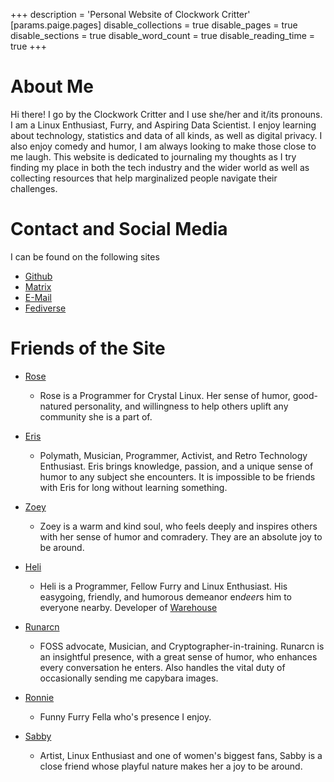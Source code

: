 +++
description = 'Personal Website of Clockwork Critter'
[params.paige.pages]
disable_collections = true
disable_pages = true
disable_sections = true
disable_word_count = true
disable_reading_time = true
+++
# About Me
Hi there! I go by the Clockwork Critter and I use she/her and it/its pronouns. I am a Linux Enthusiast, Furry, and Aspiring Data Scientist. I enjoy learning about technology, statistics and data of all kinds, as well as digital privacy. I also enjoy comedy and humor, I am always looking to make those close to me laugh. This website is dedicated to journaling my thoughts as I try finding my place in both the tech industry and the wider world as well as collecting resources that help marginalized people navigate their challenges.

# Contact and Social Media
I can be found on the following sites
* [Github](https://github.com/Clockwork-Critter)
* [Matrix](https://matrix.to/#/@clockwork_critter:matrix.org)
* [E-Mail](mailto:clockwork-critter.cassette539@silomails.com)
* [Fediverse](https://chitter.xyz/@ClockworkCritter)

# Friends of the Site
*   [Rose](https://pinkro.se/)

    * Rose is a Programmer for Crystal Linux. Her sense of humor, good-natured personality, and willingness to help others uplift any community she is a part of.

*   [Eris](https://florality.ca/)

    * Polymath, Musician, Programmer, Activist, and Retro Technology Enthusiast. Eris brings knowledge, passion, and a unique sense of humor to any subject she encounters. It is impossible to be friends with Eris for long without learning something.

*   [Zoey](https://zoey.blahaj.land)
    
    * Zoey is a warm and kind soul, who feels deeply and inspires others with her sense of humor and comradery. They are an absolute joy to be around.
    
*   [Heli](https://heliguy.neocities.org/)

    * Heli is a Programmer, Fellow Furry and Linux Enthusiast. His easygoing, friendly, and humorous demeanor en*deer*s him to everyone nearby. Developer of [Warehouse](https://github.com/flattool/warehouse)

*   [Runarcn](https://runarcn.bearblog.dev)

    * FOSS advocate, Musician, and Cryptographer-in-training. Runarcn is an insightful presence, with a great sense of humor, who enhances every conversation he enters. Also handles the vital duty of occasionally sending me capybara images.

*   [Ronnie](https://veeronniecaw.space)

    * Funny Furry Fella who's presence I enjoy.

*   [Sabby](https://sabbyblue.blahaj.land/)

    * Artist, Linux Enthusiast and one of women's biggest fans, Sabby is a close friend whose playful nature makes her a joy to be around.